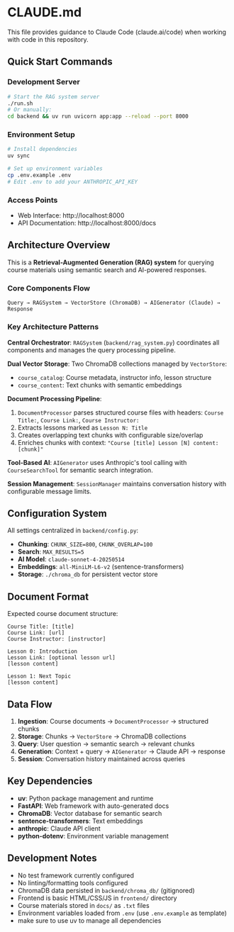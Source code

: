 # CLAUDE.md

This file provides guidance to Claude Code (claude.ai/code) when working with code in this repository.

## Quick Start Commands

### Development Server
```bash
# Start the RAG system server
./run.sh
# Or manually:
cd backend && uv run uvicorn app:app --reload --port 8000
```

### Environment Setup
```bash
# Install dependencies
uv sync

# Set up environment variables
cp .env.example .env
# Edit .env to add your ANTHROPIC_API_KEY
```

### Access Points
- Web Interface: http://localhost:8000
- API Documentation: http://localhost:8000/docs

## Architecture Overview

This is a **Retrieval-Augmented Generation (RAG) system** for querying course materials using semantic search and AI-powered responses.

### Core Components Flow
```
Query → RAGSystem → VectorStore (ChromaDB) → AIGenerator (Claude) → Response
```

### Key Architecture Patterns

**Central Orchestrator**: `RAGSystem` (`backend/rag_system.py`) coordinates all components and manages the query processing pipeline.

**Dual Vector Storage**: Two ChromaDB collections managed by `VectorStore`:
- `course_catalog`: Course metadata, instructor info, lesson structure
- `course_content`: Text chunks with semantic embeddings

**Document Processing Pipeline**: 
1. `DocumentProcessor` parses structured course files with headers: `Course Title:`, `Course Link:`, `Course Instructor:`
2. Extracts lessons marked as `Lesson N: Title`
3. Creates overlapping text chunks with configurable size/overlap
4. Enriches chunks with context: `"Course [title] Lesson [N] content: [chunk]"`

**Tool-Based AI**: `AIGenerator` uses Anthropic's tool calling with `CourseSearchTool` for semantic search integration.

**Session Management**: `SessionManager` maintains conversation history with configurable message limits.

## Configuration System

All settings centralized in `backend/config.py`:
- **Chunking**: `CHUNK_SIZE=800`, `CHUNK_OVERLAP=100`
- **Search**: `MAX_RESULTS=5` 
- **AI Model**: `claude-sonnet-4-20250514`
- **Embeddings**: `all-MiniLM-L6-v2` (sentence-transformers)
- **Storage**: `./chroma_db` for persistent vector store

## Document Format

Expected course document structure:
```
Course Title: [title]
Course Link: [url] 
Course Instructor: [instructor]

Lesson 0: Introduction
Lesson Link: [optional lesson url]
[lesson content]

Lesson 1: Next Topic
[lesson content]
```

## Data Flow

1. **Ingestion**: Course documents → `DocumentProcessor` → structured chunks
2. **Storage**: Chunks → `VectorStore` → ChromaDB collections
3. **Query**: User question → semantic search → relevant chunks
4. **Generation**: Context + query → `AIGenerator` → Claude API → response
5. **Session**: Conversation history maintained across queries

## Key Dependencies

- **uv**: Python package management and runtime
- **FastAPI**: Web framework with auto-generated docs
- **ChromaDB**: Vector database for semantic search
- **sentence-transformers**: Text embeddings
- **anthropic**: Claude API client
- **python-dotenv**: Environment variable management

## Development Notes

- No test framework currently configured
- No linting/formatting tools configured  
- ChromaDB data persisted in `backend/chroma_db/` (gitignored)
- Frontend is basic HTML/CSS/JS in `frontend/` directory
- Course materials stored in `docs/` as `.txt` files
- Environment variables loaded from `.env` (use `.env.example` as template)
- make sure to use uv to manage all dependencies